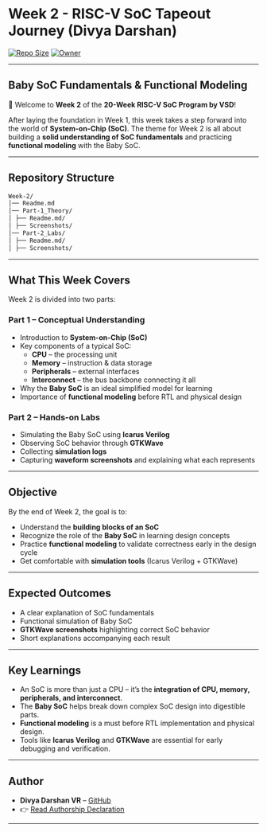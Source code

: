 # Week 2 - RISC-V SoC Tapeout Journey (Divya Darshan)

[![Repo Size](https://img.shields.io/github/repo-size/DivyaDarshan09/Divya_Darshan-VSD-RISCV-week-2)](https://github.com/DivyaDarshan09/Divya_Darshan-VSD-RISCV-week-2)
[![Owner](https://img.shields.io/badge/Owner-DivyaDarshan09-red)](https://github.com/DivyaDarshan09)

---

## Baby SoC Fundamentals & Functional Modeling

👋 Welcome to **Week 2** of the **20-Week RISC-V SoC Program by VSD**!  

After laying the foundation in Week 1, this week takes a step forward into the world of **System-on-Chip (SoC)**. The theme for Week 2 is all about building a **solid understanding of SoC fundamentals** and practicing **functional modeling** with the Baby SoC.  

---

## Repository Structure
```bash
Week-2/
│── Readme.md 
│── Part-1_Theory/ 
│ ├── Readme.md/ 
│ ├── Screenshots/
│── Part-2_Labs/ 
│ ├── Readme.md/ 
│ ├── Screenshots/
```
---

##  What This Week Covers
Week 2 is divided into two parts:

### Part 1 – Conceptual Understanding
- Introduction to **System-on-Chip (SoC)**  
- Key components of a typical SoC:  
  - **CPU** – the processing unit  
  - **Memory** – instruction & data storage  
  - **Peripherals** – external interfaces  
  - **Interconnect** – the bus backbone connecting it all  
- Why the **Baby SoC** is an ideal simplified model for learning  
- Importance of **functional modeling** before RTL and physical design  

### Part 2 – Hands-on Labs
- Simulating the Baby SoC using **Icarus Verilog**  
- Observing SoC behavior through **GTKWave**  
- Collecting **simulation logs**  
- Capturing **waveform screenshots** and explaining what each represents  

---

## Objective
By the end of Week 2, the goal is to:
- Understand the **building blocks of an SoC**  
- Recognize the role of the **Baby SoC** in learning design concepts  
- Practice **functional modeling** to validate correctness early in the design cycle  
- Get comfortable with **simulation tools** (Icarus Verilog + GTKWave)  

---

## Expected Outcomes
- A clear explanation of SoC fundamentals  
- Functional simulation of Baby SoC  
- **GTKWave screenshots** highlighting correct SoC behavior  
- Short explanations accompanying each result


---

##  Key Learnings
- An SoC is more than just a CPU – it’s the **integration of CPU, memory, peripherals, and interconnect**.  
- The **Baby SoC** helps break down complex SoC design into digestible parts.  
- **Functional modeling** is a must before RTL implementation and physical design.  
- Tools like **Icarus Verilog** and **GTKWave** are essential for early debugging and verification.  

---

##  Author
- **Divya Darshan VR** – [GitHub](https://github.com/DivyaDarshan09)
- 👉 [Read Authorship Declaration](AUTHORS.md)

---
